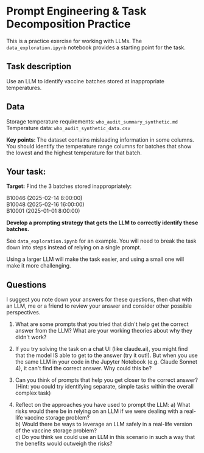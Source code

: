 # Prompt Engineering & Task Decomposition Practice
This is a practice exercise for working with LLMs. The `data_exploration.ipynb` notebook provides a starting point for the task.

## Task description

Use an LLM to identify vaccine batches stored at inappropriate temperatures.

## Data

Storage temperature requirements: `who_audit_summary_synthetic.md`  
Temperature data: `who_audit_synthetic_data.csv`  

**Key points**: The dataset contains misleading information in some columns. You should identify the temperature range columns for batches that show the lowest and the highest temperature for that batch.

## Your task:

**Target:** Find the 3 batches stored inappropriately:

B10046 (2025-02-14 8:00:00)  
B10048 (2025-02-16 16:00:00)  
B10001 (2025-01-01 8:00:00)  

**Develop a prompting strategy that gets the LLM to correctly identify these batches.**

See `data_exploration.ipynb` for an example. You will need to break the task down into steps instead of relying on a single prompt. 

Using a larger LLM will make the task easier, and using a small one will make it more challenging.


## Questions

I suggest you note down your answers for these questions, then chat with an LLM, me or a friend to review your answer and consider other possible perspectives.  

1. What are some prompts that you tried that didn't help get the correct answer from the LLM? What are your working theories about why they didn't work?  

2. If you try solving the task on a chat UI (like claude.ai), you might find that the model IS able to get to the answer (try it out!). But when you use the same LLM in your code in the Jupyter Notebook (e.g. Claude Sonnet 4), it can't find the correct answer. Why could this be?  

3. Can you think of prompts that help you get closer to the correct answer? (Hint: you could try identifying separate, simple tasks within the overall complex task)  

4. Reflect on the approaches you have used to prompt the LLM:
a) What risks would there be in relying on an LLM if we were dealing with a real-life vaccine storage problem?  
b) Would there be ways to leverage an LLM safely in a real-life version of the vaccine storage problem?  
c) Do you think we could use an LLM in this scenario in such a way that the benefits would outweigh the risks?  